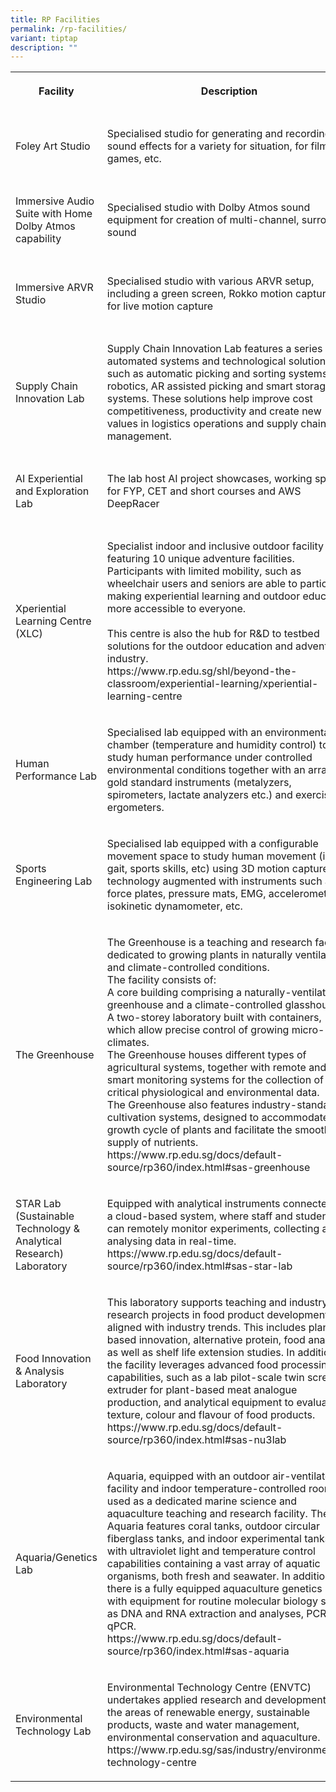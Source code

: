```yaml
---
title: RP Facilities
permalink: /rp-facilities/
variant: tiptap
description: ""
---
```

<p></p>
<table style="minWidth: 100px">
<colgroup>
<col>
<col>
<col>
<col>
</colgroup>
<tbody>
<tr>
<th rowspan="1" colspan="1">
<p>Facility</p>
</th>
<th rowspan="1" colspan="1">
<p>Description</p>
</th>
<th rowspan="1" colspan="1">
<p>Location</p>
</th>
<th rowspan="1" colspan="1">
<p>Contact</p>
</th>
</tr>
<tr>
<td rowspan="1" colspan="1">
<p>Foley Art Studio</p>
</td>
<td rowspan="1" colspan="1">
<p>Specialised studio for generating and recording of sound effects for a
variety for situation, for films, games, etc.&nbsp;</p>
</td>
<td rowspan="1" colspan="1">
<p>School of Technology for the Arts (STA)</p>
</td>
<td rowspan="1" colspan="1">
<p>Name: Chua Kim Chye
<br>Office: +65 66970957
<br>Email: chua_kim_chye@rp.edu.sg</p>
</td>
</tr>
<tr>
<td rowspan="1" colspan="1">
<p>Immersive Audio Suite with Home Dolby Atmos capability</p>
</td>
<td rowspan="1" colspan="1">
<p>Specialised studio with Dolby Atmos sound equipment for creation of multi-channel,
surround sound</p>
</td>
<td rowspan="1" colspan="1">
<p>School of Technology for the Arts (STA)</p>
</td>
<td rowspan="1" colspan="1">
<p>Name: Lavanath S
<br>Office: +65 66971217
<br>Email: lavanath_s@rp.edu.sg</p>
</td>
</tr>
<tr>
<td rowspan="1" colspan="1">
<p>Immersive ARVR Studio</p>
</td>
<td rowspan="1" colspan="1">
<p>Specialised studio with various ARVR setup, including a green screen,
Rokko motion capture suit for live motion capture</p>
</td>
<td rowspan="1" colspan="1">
<p>School of Technology for the Arts (STA)</p>
</td>
<td rowspan="1" colspan="1">
<p>Name: Garion Goh
<br>Office: +65 66970821
<br>Email: garion_goh@rp.edu.sg</p>
</td>
</tr>
<tr>
<td rowspan="1" colspan="1">
<p>Supply Chain Innovation Lab</p>
</td>
<td rowspan="1" colspan="1">
<p>Supply Chain Innovation Lab features a series of automated systems and
technological solutions such as automatic picking and sorting systems,
robotics, AR assisted picking and smart storage systems. These solutions
help improve cost competitiveness, productivity and create new values in
logistics operations and supply chain management.</p>
</td>
<td rowspan="1" colspan="1">
<p>School of Engineering (SEG)</p>
</td>
<td rowspan="1" colspan="1">
<p>Name: Nicholas Chiang
<br>Office: 66971847
<br>Email: nicholas_chiang@rp.edu.sg</p>
</td>
</tr>
<tr>
<td rowspan="1" colspan="1">
<p>AI Experiential and Exploration Lab</p>
</td>
<td rowspan="1" colspan="1">
<p>The lab host AI project showcases, working space for FYP, CET and short
courses and AWS DeepRacer</p>
</td>
<td rowspan="1" colspan="1">
<p>School of Infocomm (SOI)</p>
</td>
<td rowspan="1" colspan="1">
<p>Name: Tan Poh Keam
<br>Office: +6566971277
<br>Email: tan_poh_keam@RP.EDU.SG</p>
</td>
</tr>
<tr>
<td rowspan="1" colspan="1">
<p>Xperiential Learning Centre (XLC)</p>
</td>
<td rowspan="1" colspan="1">
<p>Specialist indoor and inclusive outdoor facility featuring 10 unique adventure
facilities. Participants with limited mobility, such as wheelchair users
and seniors are able to participate making experiential learning and outdoor
education more accessible to everyone.
<br>
<br>This centre is also the hub for R&amp;D to testbed solutions for the outdoor
education and adventure industry.
<br>https://www.rp.edu.sg/shl/beyond-the-classroom/experiential-learning/xperiential-learning-centre&nbsp;</p>
</td>
<td rowspan="1" colspan="1">
<p>School of Sports, Health &amp; Leisure (SSH)</p>
</td>
<td rowspan="1" colspan="1">
<p>Name: Liz Riyana
<br>Office: 66971004
<br>Email: liz_riyana@rp.edu.sg</p>
</td>
</tr>
<tr>
<td rowspan="1" colspan="1">
<p>Human Performance Lab</p>
</td>
<td rowspan="1" colspan="1">
<p>Specialised lab equipped with an environmental chamber (temperature and
humidity control) to study human performance under controlled environmental
conditions together with an array of gold standard instruments (metalyzers,
spirometers, lactate analyzers etc.) and exercise ergometers.</p>
</td>
<td rowspan="1" colspan="1">
<p>School of Sports, Health &amp; Leisure (SSH)</p>
</td>
<td rowspan="1" colspan="1">
<p>Name: Ian Harris
<br>Office: 66970976
<br>Email: ian_harris_sujae@rp.edu.sg</p>
</td>
</tr>
<tr>
<td rowspan="1" colspan="1">
<p>Sports Engineering Lab</p>
</td>
<td rowspan="1" colspan="1">
<p>Specialised lab equipped with a configurable movement space to study human
movement (i.e. gait, sports skills, etc) using 3D motion capture technology
augmented with instruments such as force plates, pressure mats, EMG, accelerometers,
isokinetic dynamometer, etc.</p>
</td>
<td rowspan="1" colspan="1">
<p>School of Sports, Health &amp; Leisure (SSH)</p>
</td>
<td rowspan="1" colspan="1">
<p>Name: Ian Harris
<br>Office: 66970976
<br>Email: ian_harris_sujae@rp.edu.sg</p>
</td>
</tr>
<tr>
<td rowspan="1" colspan="1">
<p>The Greenhouse</p>
</td>
<td rowspan="1" colspan="1">
<p>The Greenhouse is a teaching and research facility dedicated to growing
plants in naturally ventilated and climate-controlled conditions.
<br>The facility consists of:
<br>A core building comprising a naturally-ventilated greenhouse and a climate-controlled
glasshouse
<br>A two-storey laboratory built with containers, which allow precise control
of growing micro-climates.
<br>The Greenhouse houses different types of agricultural systems, together
with remote and smart monitoring systems for the collection of critical
physiological and environmental data.
<br>The Greenhouse also features industry-standard cultivation systems, designed
to accommodate the growth cycle of plants and facilitate the smooth supply
of nutrients.
<br>https://www.rp.edu.sg/docs/default-source/rp360/index.html#sas-greenhouse</p>
</td>
<td rowspan="1" colspan="1">
<p>School of Applied Science (SAS)</p>
</td>
<td rowspan="1" colspan="1">
<p>Name: Dr Jenny Chau
<br>Office: +6566971328
<br>Email: jenny_chau@rp.edu.sg</p>
</td>
</tr>
<tr>
<td rowspan="1" colspan="1">
<p>STAR Lab (Sustainable Technology &amp; Analytical Research) Laboratory&nbsp;</p>
</td>
<td rowspan="1" colspan="1">
<p>Equipped with analytical instruments connected to a cloud-based system,
where staff and students can remotely monitor experiments, collecting and
analysing data in real-time.
<br>https://www.rp.edu.sg/docs/default-source/rp360/index.html#sas-star-lab</p>
</td>
<td rowspan="1" colspan="1">
<p>School of Applied Science (SAS)</p>
</td>
<td rowspan="1" colspan="1">
<p>Name: Ms Dawn Ong
<br>Office: +6566971628
<br>Email: dawn_ong@rp.edu.sg</p>
</td>
</tr>
<tr>
<td rowspan="1" colspan="1">
<p>Food Innovation &amp; Analysis Laboratory</p>
</td>
<td rowspan="1" colspan="1">
<p>This laboratory supports teaching and industry research projects in food
product development aligned with industry trends. This includes plant-based
innovation, alternative protein, food analysis, as well as shelf life extension
studies. In addition, the facility leverages advanced food processing capabilities,
such as a lab pilot-scale twin screw extruder for plant-based meat analogue
production, and analytical equipment to evaluate texture, colour and flavour
of food products.
<br>https://www.rp.edu.sg/docs/default-source/rp360/index.html#sas-nu3lab</p>
</td>
<td rowspan="1" colspan="1">
<p>School of Applied Science (SAS)</p>
</td>
<td rowspan="1" colspan="1">
<p>Name: Mr Samuel Aw
<br>Office: +6566971937
<br>Email: samuel_aw@rp.edu.sg</p>
</td>
</tr>
<tr>
<td rowspan="1" colspan="1">
<p>Aquaria/Genetics Lab</p>
</td>
<td rowspan="1" colspan="1">
<p>Aquaria, equipped with an outdoor air-ventilated facility and indoor temperature-controlled
rooms, is used as a dedicated marine science and aquaculture teaching and
research facility. The Aquaria features coral tanks, outdoor circular fiberglass
tanks, and indoor experimental tanks with ultraviolet light and temperature
control capabilities containing a vast array of aquatic organisms, both
fresh and seawater. In addition, there is a fully equipped aquaculture
genetics lab with equipment for routine molecular biology such as DNA and
RNA extraction and analyses, PCR and qPCR.
<br>https://www.rp.edu.sg/docs/default-source/rp360/index.html#sas-aquaria</p>
</td>
<td rowspan="1" colspan="1">
<p>School of Applied Science (SAS)</p>
</td>
<td rowspan="1" colspan="1">
<p>Name: Dr Shubha Vij
<br>Office: +6566971308
<br>Email: shubha_vij@rp.edu.sg&nbsp;</p>
</td>
</tr>
<tr>
<td rowspan="1" colspan="1">
<p>Environmental Technology Lab</p>
</td>
<td rowspan="1" colspan="1">
<p>Environmental Technology Centre (ENVTC) undertakes applied research and
development in the areas of renewable energy, sustainable products, waste
and water management, environmental conservation and aquaculture.
<br>https://www.rp.edu.sg/sas/industry/environmental-technology-centre</p>
</td>
<td rowspan="1" colspan="1">
<p>School of Applied Science (SAS)</p>
</td>
<td rowspan="1" colspan="1">
<p>Name: Dr Goh Chee Keong
<br>Office: +6566971186
<br>Email: goh_chee_keong@rp.edu.sg</p>
</td>
</tr>
</tbody>
</table>
<p></p>
<p></p>
<p></p>